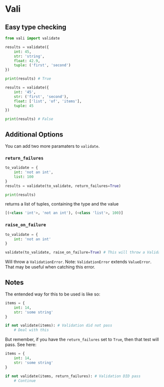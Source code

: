 # Vali
## Easy type checking
```python
from vali import validate

results = validate({
    int: 45,
    str: 'string',
    float: 42.9,
    tuple: ('first', 'second')
})

print(results) # True

results = validate({
    int: '45',
    str: ('first', 'second'),
    float: ['list', 'of', 'items'],
    tuple: 45
})

print(results) # False
```

## Additional Options
You can add two more paramaters to `validate`.
### `return_failures`
```python
to_validate = {
    int: 'not an int',
    list: 100
}
results = validate(to_validate, return_failures=True)

print(results)
```

returns a list of tuples, containing the type and the value

```python
[(<class 'int'>, 'not an int'), (<class 'list'>, 100)]
```

### `raise_on_failure`
```python
to_validate = {
    int: 'not an int'
}

validate(to_validate, raise_on_failure=True) # This will throw a ValidationError
```
Will throw a `ValidationError`. Note: `ValidationError` extends `ValueError`. That may be useful when catching this error.

## Notes
The entended way for this to be used is like so:
```python
items = {
    int: 14,
    str: 'some string'
}

if not validate(items): # Validation did not pass
    # Deal with this
```
But remember, if you have the `return_failures` set to `True`, then that test will pass. See here:
```python
items = {
    int: 14,
    str: 'some string'
}

if not validate(items, return_failures): # Validation DID pass
    # Continue
```
